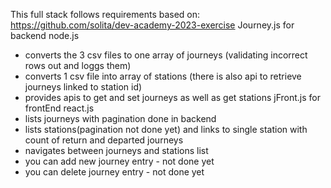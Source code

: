 This full stack follows requirements based on:  https://github.com/solita/dev-academy-2023-exercise
Journey.js for backend node.js 
- converts the 3 csv files to one array of journeys (validating incorrect rows out and loggs them)
- converts 1 csv file into array of stations (there is also api to retrieve journeys linked to station id)
- provides apis to get and set journeys as well as get stations
jFront.js for frontEnd react.js
- lists journeys with pagination done in backend
- lists stations(pagination not done yet) and links to single station with count of return and departed journeys
- navigates between journeys and stations list
- you can add new journey entry - not done yet
- you can delete journey entry - not done yet
